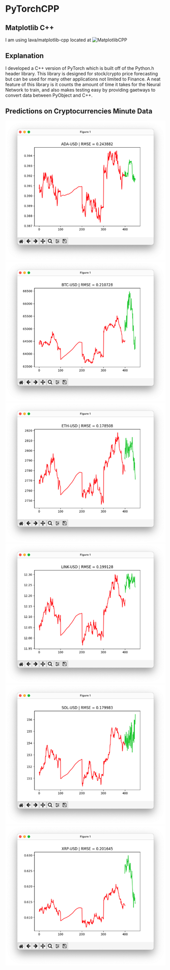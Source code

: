 # PyTorchCPP
## Matplotlib C++
I am using lava/matplotlib-cpp located at
![MatplotlibCPP](https://github.com/lava/matplotlib-cpp)

## Explanation
I developed a C++ version of PyTorch which is built off of the Python.h header library. This library is designed for stock/crypto price forecasting but can be used for many other applications not limited to Finance. A neat feature of this library is it counts the amount of time it takes for the Neural Network to train, and also makes testing easy by providing gaetways to convert data between PyObject and C++.

## Predictions on Cryptocurrencies Minute Data
![alt](https://github.com/mosharieff47/PyTorchCPP/blob/main/images/ADA.png)
![alt](https://github.com/mosharieff47/PyTorchCPP/blob/main/images/BTC.png)
![alt](https://github.com/mosharieff47/PyTorchCPP/blob/main/images/ETH.png)
![alt](https://github.com/mosharieff47/PyTorchCPP/blob/main/images/LINK.png)
![alt](https://github.com/mosharieff47/PyTorchCPP/blob/main/images/SOL.png)
![alt](https://github.com/mosharieff47/PyTorchCPP/blob/main/images/XRP.png)




